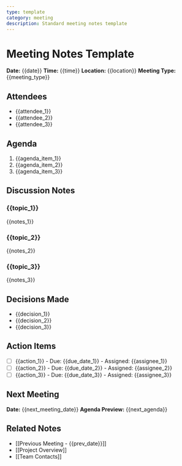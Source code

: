 ```yaml
---
type: template
category: meeting
description: Standard meeting notes template
---
```


# Meeting Notes Template

**Date:** {{date}}
**Time:** {{time}}
**Location:** {{location}}
**Meeting Type:** {{meeting_type}}

## Attendees
- {{attendee_1}}
- {{attendee_2}}
- {{attendee_3}}

## Agenda
1. {{agenda_item_1}}
2. {{agenda_item_2}}
3. {{agenda_item_3}}

## Discussion Notes

### {{topic_1}}
{{notes_1}}

### {{topic_2}}
{{notes_2}}

### {{topic_3}}
{{notes_3}}

## Decisions Made
- {{decision_1}}
- {{decision_2}}
- {{decision_3}}

## Action Items
- [ ] {{action_1}} - Due: {{due_date_1}} - Assigned: {{assignee_1}}
- [ ] {{action_2}} - Due: {{due_date_2}} - Assigned: {{assignee_2}}
- [ ] {{action_3}} - Due: {{due_date_3}} - Assigned: {{assignee_3}}

## Next Meeting
**Date:** {{next_meeting_date}}
**Agenda Preview:** {{next_agenda}}

## Related Notes
- [[Previous Meeting - {{prev_date}}]]
- [[Project Overview]]
- [[Team Contacts]]